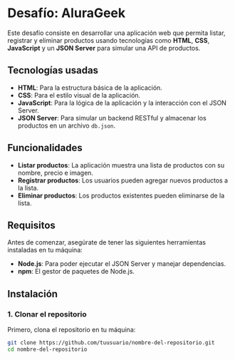 # Desafío: AluraGeek

Este desafío consiste en desarrollar una aplicación web que permita listar, registrar y eliminar productos usando tecnologías como **HTML**, **CSS**, **JavaScript** y un **JSON Server** para simular una API de productos.

## Tecnologías usadas

- **HTML**: Para la estructura básica de la aplicación.
- **CSS**: Para el estilo visual de la aplicación.
- **JavaScript**: Para la lógica de la aplicación y la interacción con el JSON Server.
- **JSON Server**: Para simular un backend RESTful y almacenar los productos en un archivo `db.json`.

## Funcionalidades

- **Listar productos**: La aplicación muestra una lista de productos con su nombre, precio e imagen.
- **Registrar productos**: Los usuarios pueden agregar nuevos productos a la lista.
- **Eliminar productos**: Los productos existentes pueden eliminarse de la lista.

## Requisitos

Antes de comenzar, asegúrate de tener las siguientes herramientas instaladas en tu máquina:

- **Node.js**: Para poder ejecutar el JSON Server y manejar dependencias.
- **npm**: El gestor de paquetes de Node.js.

## Instalación

### 1. Clonar el repositorio

Primero, clona el repositorio en tu máquina:

```bash
git clone https://github.com/tuusuario/nombre-del-repositorio.git
cd nombre-del-repositorio

